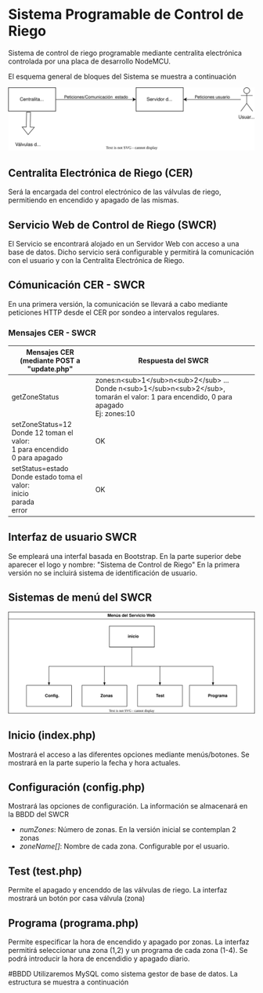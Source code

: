 # Sistema Programable de Control de Riego
Sistema de control de riego programable mediante centralita electrónica controlada por una placa de desarrollo NodeMCU.

El esquema general de bloques del Sistema se muestra a continuación

![SCR](/diagrama-control-riego.svg)

## Centralita Electrónica de Riego (CER)
Será la encargada del control electrónico de las válvulas de riego, permitiendo en encendido y apagado de las mismas.

## Servicio Web de Control de Riego (SWCR)
El Servicio se encontrará alojado en un Servidor Web con acceso a una base de datos. Dicho servicio será configurable y permitirá la comunicación con el usuario y con la Centralita Electrónica de Riego.

## Cómunicación CER - SWCR
En una primera versión, la comunicación se llevará a cabo mediante peticiones HTTP desde el CER por sondeo a intervalos regulares.

### Mensajes CER - SWCR
<table>
<thead>
  <tr>
    <th>Mensajes CER (mediante POST a "update.php" </th>
    <th>Respuesta del SWCR</th>
  </tr>
</thead>
<tbody>
  <tr>
    <td>getZoneStatus</td>
    <td>zones:n&lt;sub&gt;1&lt;/sub&gt;n&lt;sub&gt;2&lt;/sub&gt; ... <br>Donde n&lt;sub&gt;1&lt;/sub&gt;n&lt;sub&gt;2&lt;/sub&gt;, tomarán el valor: 1 para encendido, 0 para apagado <br>Ej: zones:10</td>
  </tr>
  <tr>
    <td>setZoneStatus=12<br>Donde 12 toman el valor:<br>1 para encendido<br>0 para apagado</td>
    <td>OK</td>
  </tr>
  <tr>
    <td>setStatus=estado<br>Donde estado toma el valor:<br>inicio<br>parada<br>error</td>
    <td>OK</td>
  </tr>
</tbody>
</table>

## Interfaz de usuario SWCR
Se empleará una interfal basada en Bootstrap. En la parte superior debe aparecer el logo y nombre: "Sistema de Control de Riego"
En la primera versión no se incluirá sistema de identificación de usuario.

## Sistemas de menú del SWCR
![SCR](/diagrama-menus.svg)

## Inicio (index.php)
Mostrará el acceso a las diferentes opciones mediante menús/botones. Se mostrará en la parte superio la fecha y hora actuales.

## Configuración (config.php)
Mostrará las opciones de configuración. La información se almacenará en la BBDD del SWCR
- *numZones*: Número de zonas. En la versión inicial se contemplan 2 zonas
- *zoneName[]*: Nombre de cada zona. Configurable por el usuario.

## Test (test.php)
Permite el apagado y encenddo de las válvulas de riego. La interfaz mostrará un botón por casa válvula (zona)

## Programa (programa.php)
Permite especificar la hora de encendido y apagado por zonas. La interfaz permitirá seleccionar una zona (1,2) y un programa de cada zona (1-4). Se podrá introducir la hora de encendidio y apagado diario.

#BBDD
Utilizaremos MySQL como sistema gestor de base de datos. La estructura se muestra a continuación





